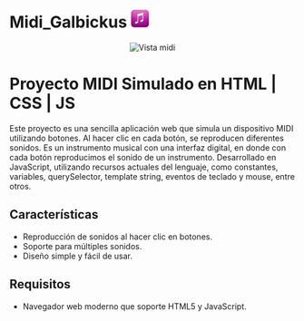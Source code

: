 # Midi_Galbickus <img src="images/music_audio_sound.png" alt="music" width="32"/>

<div align="center">
    <img src="https://github.com/user-attachments/assets/43b12c04-9d23-4bb8-a2d4-9ee5097bff2c" alt="Vista midi" width="300"/>
</div>


# Proyecto MIDI Simulado en HTML | CSS | JS

Este proyecto es una sencilla aplicación web que simula un dispositivo MIDI utilizando botones. Al hacer clic en cada botón, se reproducen diferentes sonidos.
Es un instrumento musical con una interfaz digital, en donde con cada botón reproducimos el sonido de un instrumento. Desarrollado en  JavaScript,  utilizando recursos actuales del lenguaje, como constantes, variables, querySelector, template string, eventos de teclado y mouse, entre otros.

## Características

- Reproducción de sonidos al hacer clic en botones.
- Soporte para múltiples sonidos.
- Diseño simple y fácil de usar.

## Requisitos

- Navegador web moderno que soporte HTML5 y JavaScript.



